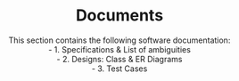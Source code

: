 <h1 align="center">
Documents
</h1>

<div align="center">
This section contains the following software documentation:
<br>
- 1. Specifications & List of ambiguities
<br>
- 2. Designs: Class & ER Diagrams 
<br>
- 3. Test Cases
<br>
</div>

